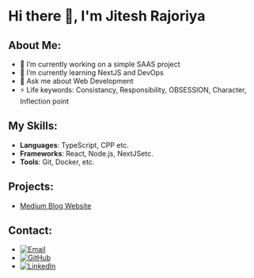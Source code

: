 # Hi there 👋, I'm Jitesh Rajoriya

## About Me:
- 🔭 I’m currently working on a simple SAAS project
- 🌱 I’m currently learning NextJS and DevOps
- 💬 Ask me about Web Development
- ⚡ Life keywords: Consistancy, Responsibility, OBSESSION, Character, Inflection point

## My Skills:
- **Languages**: TypeScript, CPP etc.
- **Frameworks**: React, Node.js, NextJSetc.
- **Tools**: Git, Docker, etc.

## Projects:
- [Medium Blog Website](https://medium-blog-fcxk15vgn-jitesh-rajoriyas-projects.vercel.app/signup)

## Contact:
- [![Email](https://img.shields.io/badge/Email-ijiteshrajoriya@gmail.com-blue)](mailto:ijiteshrajoriya@gmail.com)
- [![GitHub](https://img.shields.io/badge/GitHub-jiteshrajoriyaa-blue)](https://github.com/jiteshrajoriyaa)
- [![LinkedIn](https://img.shields.io/badge/LinkedIn-jiteshrajoriya-blue)](https://linkedin.com/in/jitesh-rajoriya)
